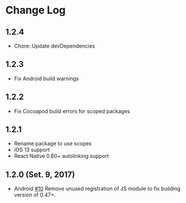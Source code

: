 # Change Log

## 1.2.4

- Chore: Update devDependencies

## 1.2.3

- Fix Android build warnings

## 1.2.2

- Fix Cocoapod build errors for scoped packages

## 1.2.1

- Rename package to use scopes
- iOS 13 support
- React Native 0.60+ autolinking support

## 1.2.0 (Set. 9, 2017)

- Android [#10](https://github.com/Calvin-Huang/react-native-device-brightness/pull/10) Remove unused registration of JS module to fix building version of 0.47+.
